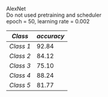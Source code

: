 AlexNet  
Do not used pretraining and scheduler  
epoch = 50, learning rate = 0.002  
  
  
  
|*Class*|*accuracy*|
|------|---|
|*Class 1*|92.84|
|*Class 2*|84.12|
|*Class 3*|75.10|
|*Class 4*|88.24|
|*Class 5*|81.77|

